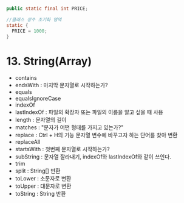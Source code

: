 ```java

public static final int PRICE;

//클래스 상수 초기화 영역
static {
  PRICE = 1000;
}
```

# 13. String(Array)

* contains
* endsWith : 마지막 문자열로 시작하는가?
* equals
* equalsIgnoreCase
* indexOf
* lastIndexOf : 파일의 확장자 또는 파일의 이름을 알고 싶을 때 사용
* length : 문자열의 길이
* matches : "문자가 어떤 형태를 가지고 있는가?"
* replace : Ctrl + H의 기능 문자열 변수에 바꾸고자 하는 단어를 찾아 변환
* replaceAll
* startsWith : 첫번째 문자열로 시작하는가?
* subString : 문자열 잘라내기, indexOf와 lastIndexOf와 같이 쓰인다.
* trim
* split : String[] 반환
* toLower : 소문자로 변환
* toUpper : 대문자로 변환
* toString : String 반환
